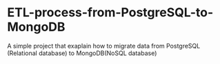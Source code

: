 # ETL-process-from-PostgreSQL-to-MongoDB
A simple project that exaplain how to migrate data from PostgreSQL (Relational database) to MongoDB(NoSQL database) 
